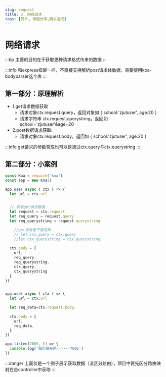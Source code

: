 ```yaml
---
slug: request
title: 3. 网络请求
tags: [简介, 课程分享,期末速成]
---
```


# 网络请求


:::tip
主要的目的在于获取更种请求格式传来的数据
:::

:::info
和express框架一样，不直接支持解析post请求体数据，需要使用koa-bodyparser这个库
:::

## 第一部分：原理解析



- 1.get请求数据获取
  - 请求对象ctx.request.query，返回对象如 { school:'zjutuser', age:20 }
  - 请求字符串 ctx.request.querystring，返回如 school='zjutuser'&age=20
- 2.post数据请求获取:
  - 请求对象ctx.request.body，返回如 { school:'zjutuser', age:20 }


  
:::info
get请求的参数获取也可以是通过ctx.query与ctx.querystring
:::

## 第二部分：小案例



```js
const Koa = require('koa')
const app = new Koa()

app.use( async ( ctx ) => {
  let url = ctx.url


  // 获取get请求数据
  let request = ctx.request
  let req_query = request.query
  let req_querystring = request.querystring

    //get或者是下面这样
    // let ctx_query = ctx.query
    //let ctx_querystring = ctx.querystring
  
  ctx.body = {
    url,
    req_query,
    req_querystring,
    ctx_query,
    ctx_querystring
  }
})


app.use( async ( ctx ) => {
  let url = ctx.url

  let req_data=ctx.request.body; 
  
  ctx.body = {
    url,
    req_data,
  }
})

app.listen(7005, () => {
  console.log('服务器开启------7005')
})


```

:::danger
上面仅是一个例子展示获取数据（没区分路由），项目中要先区分路由映射在走controller中获取
:::
